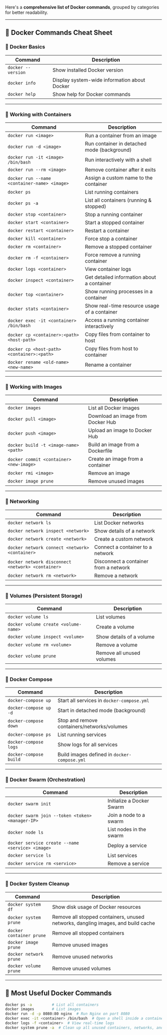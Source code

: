 Here's a **comprehensive list of Docker commands**, grouped by categories for better readability.

---

## 🐳 **Docker Commands Cheat Sheet**

### 🔹 **Docker Basics**
| Command | Description |
|---------|-------------|
| `docker --version` | Show installed Docker version |
| `docker info` | Display system-wide information about Docker |
| `docker help` | Show help for Docker commands |

---

### 🔹 **Working with Containers**
| Command | Description |
|---------|-------------|
| `docker run <image>` | Run a container from an image |
| `docker run -d <image>` | Run container in detached mode (background) |
| `docker run -it <image> /bin/bash` | Run interactively with a shell |
| `docker run --rm <image>` | Remove container after it exits |
| `docker run --name <container-name> <image>` | Assign a custom name to the container |
| `docker ps` | List running containers |
| `docker ps -a` | List all containers (running & stopped) |
| `docker stop <container>` | Stop a running container |
| `docker start <container>` | Start a stopped container |
| `docker restart <container>` | Restart a container |
| `docker kill <container>` | Force stop a container |
| `docker rm <container>` | Remove a stopped container |
| `docker rm -f <container>` | Force remove a running container |
| `docker logs <container>` | View container logs |
| `docker inspect <container>` | Get detailed information about a container |
| `docker top <container>` | Show running processes in a container |
| `docker stats <container>` | Show real-time resource usage of a container |
| `docker exec -it <container> /bin/bash` | Access a running container interactively |
| `docker cp <container>:<path> <host-path>` | Copy files from container to host |
| `docker cp <host-path> <container>:<path>` | Copy files from host to container |
| `docker rename <old-name> <new-name>` | Rename a container |

---

### 🔹 **Working with Images**
| Command | Description |
|---------|-------------|
| `docker images` | List all Docker images |
| `docker pull <image>` | Download an image from Docker Hub |
| `docker push <image>` | Upload an image to Docker Hub |
| `docker build -t <image-name> <path>` | Build an image from a Dockerfile |
| `docker commit <container> <new-image>` | Create an image from a container |
| `docker rmi <image>` | Remove an image |
| `docker image prune` | Remove unused images |

---

### 🔹 **Networking**
| Command | Description |
|---------|-------------|
| `docker network ls` | List Docker networks |
| `docker network inspect <network>` | Show details of a network |
| `docker network create <network>` | Create a custom network |
| `docker network connect <network> <container>` | Connect a container to a network |
| `docker network disconnect <network> <container>` | Disconnect a container from a network |
| `docker network rm <network>` | Remove a network |

---

### 🔹 **Volumes (Persistent Storage)**
| Command | Description |
|---------|-------------|
| `docker volume ls` | List volumes |
| `docker volume create <volume-name>` | Create a volume |
| `docker volume inspect <volume>` | Show details of a volume |
| `docker volume rm <volume>` | Remove a volume |
| `docker volume prune` | Remove all unused volumes |

---

### 🔹 **Docker Compose**
| Command | Description |
|---------|-------------|
| `docker-compose up` | Start all services in `docker-compose.yml` |
| `docker-compose up -d` | Start in detached mode (background) |
| `docker-compose down` | Stop and remove containers/networks/volumes |
| `docker-compose ps` | List running services |
| `docker-compose logs` | Show logs for all services |
| `docker-compose build` | Build images defined in `docker-compose.yml` |

---

### 🔹 **Docker Swarm (Orchestration)**
| Command | Description |
|---------|-------------|
| `docker swarm init` | Initialize a Docker Swarm |
| `docker swarm join --token <token> <manager-IP>` | Join a node to a swarm |
| `docker node ls` | List nodes in the swarm |
| `docker service create --name <service> <image>` | Deploy a service |
| `docker service ls` | List services |
| `docker service rm <service>` | Remove a service |

---

### 🔹 **Docker System Cleanup**
| Command | Description |
|---------|-------------|
| `docker system df` | Show disk usage of Docker resources |
| `docker system prune` | Remove all stopped containers, unused networks, dangling images, and build cache |
| `docker container prune` | Remove all stopped containers |
| `docker image prune` | Remove unused images |
| `docker network prune` | Remove unused networks |
| `docker volume prune` | Remove unused volumes |

---

## 📌 **Most Useful Docker Commands**


```bash
docker ps -a         # List all containers
docker images        # List images
docker run -d -p 8080:80 nginx  # Run Nginx on port 8080
docker exec -it <container> /bin/bash  # Open a shell inside a container
docker logs -f <container>  # View real-time logs
docker system prune -a  # Clean up all unused containers, networks, and images
```
